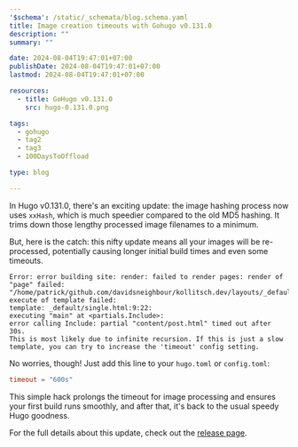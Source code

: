 ```yaml
---
'$schema': /static/_schemata/blog.schema.yaml
title: Image creation timeouts with Gohugo v0.131.0
description: ""
summary: ""

date: 2024-08-04T19:47:01+07:00
publishDate: 2024-08-04T19:47:01+07:00
lastmod: 2024-08-04T19:47:01+07:00

resources:
  - title: GoHugo v0.131.0
    src: hugo-0.131.0.png

tags:
  - gohugo
  - tag2
  - tag3
  - 100DaysToOffload

type: blog

---
```


In Hugo v0.131.0, there's an exciting update: the image hashing process now uses `xxHash`, which is much speedier compared to the old MD5 hashing. It trims down those lengthy processed image filenames to a minimum.

But, here is the catch: this nifty update means all your images will be re-processed, potentially causing longer initial build times and even some timeouts.

```plaintext
Error: error building site: render: failed to render pages: render of "page" failed:
"/home/patrick/github.com/davidsneighbour/kollitsch.dev/layouts/_default/single.html:9:22":
execute of template failed:
template: _default/single.html:9:22:
executing "main" at <partials.Include>:
error calling Include: partial "content/post.html" timed out after 30s.
This is most likely due to infinite recursion. If this is just a slow
template, you can try to increase the 'timeout' config setting.
```

No worries, though! Just add this line to your `hugo.toml` or `config.toml`:

```toml
timeout = "600s"
```

This simple hack prolongs the timeout for image processing and ensures your first build runs smoothly, and after that, it's back to the usual speedy Hugo goodness.

For the full details about this update, check out the [release page](https://github.com/gohugoio/hugo/releases/tag/v0.131.0).
